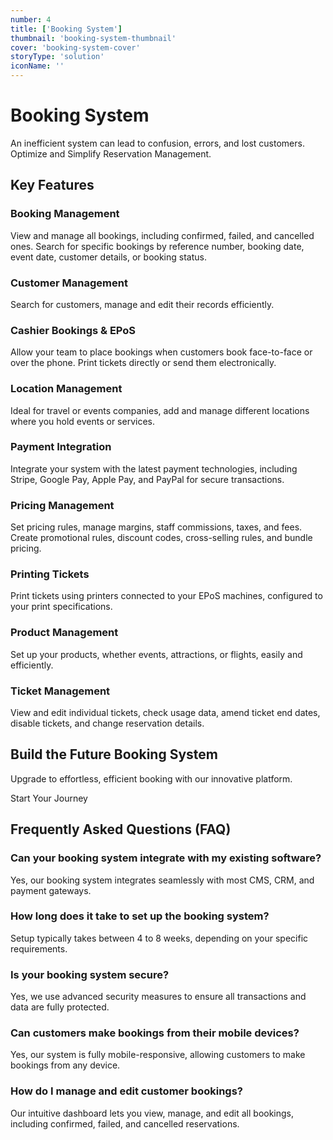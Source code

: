 ```yaml
---
number: 4
title: ['Booking System']
thumbnail: 'booking-system-thumbnail'
cover: 'booking-system-cover'
storyType: 'solution'
iconName: ''
---
```


# Booking System

An inefficient system can lead to confusion, errors, and lost customers. Optimize and Simplify Reservation Management.

## Key Features

### Booking Management

View and manage all bookings, including confirmed, failed, and cancelled ones. Search for specific bookings by reference number, booking date, event date, customer details, or booking status.

### Customer Management

Search for customers, manage and edit their records efficiently.

### Cashier Bookings & EPoS

Allow your team to place bookings when customers book face-to-face or over the phone. Print tickets directly or send them electronically.

### Location Management

Ideal for travel or events companies, add and manage different locations where you hold events or services.

### Payment Integration

Integrate your system with the latest payment technologies, including Stripe, Google Pay, Apple Pay, and PayPal for secure transactions.

### Pricing Management

Set pricing rules, manage margins, staff commissions, taxes, and fees. Create promotional rules, discount codes, cross-selling rules, and bundle pricing.

### Printing Tickets

Print tickets using printers connected to your EPoS machines, configured to your print specifications.

### Product Management

Set up your products, whether events, attractions, or flights, easily and efficiently.

### Ticket Management

View and edit individual tickets, check usage data, amend ticket end dates, disable tickets, and change reservation details.

## Build the Future Booking System

Upgrade to effortless, efficient booking with our innovative platform.

Start Your Journey

## Frequently Asked Questions (FAQ)

### Can your booking system integrate with my existing software?

Yes, our booking system integrates seamlessly with most CMS, CRM, and payment gateways.

### How long does it take to set up the booking system?

Setup typically takes between 4 to 8 weeks, depending on your specific requirements.

### Is your booking system secure?

Yes, we use advanced security measures to ensure all transactions and data are fully protected.

### Can customers make bookings from their mobile devices?

Yes, our system is fully mobile-responsive, allowing customers to make bookings from any device.

### How do I manage and edit customer bookings?

Our intuitive dashboard lets you view, manage, and edit all bookings, including confirmed, failed, and cancelled reservations.